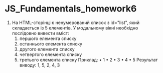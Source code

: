 # JS_Fundamentals_homework6


1. На HTML-сторінці є ненумерований список з id="list", який складається із 5 елементів. У модальному вікні необхідно послідовно вивести вміст:
     1) першого елемента списку
     2) останнього елемента списку
     3) другого елемента списку
     4) четвертого елемента списку
     5) третього елемента списку
Приклад:
•        1
•        2
•        3
•        4
•        5
Результат виводу: 1, 5, 2, 4, 3